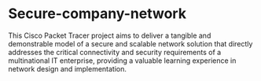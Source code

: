 # Secure-company-network
This Cisco Packet Tracer project aims to deliver a tangible and demonstrable model of a secure and scalable network solution that directly addresses the critical connectivity and security requirements of a multinational IT enterprise, providing a valuable learning experience in network design and implementation.
